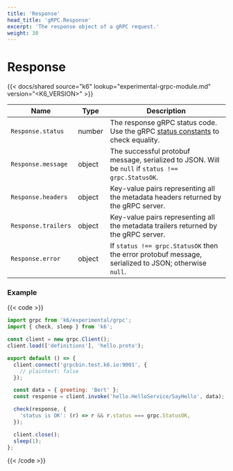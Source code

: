```yaml
---
title: 'Response'
head_title: 'gRPC.Response'
excerpt: 'The response object of a gRPC request.'
weight: 30
---
```


# Response

{{< docs/shared source="k6" lookup="experimental-grpc-module.md" version="<K6_VERSION>" >}}

| Name                | Type   | Description                                                                                                                                                               |
| ------------------- | ------ | ------------------------------------------------------------------------------------------------------------------------------------------------------------------------- |
| `Response.status`   | number | The response gRPC status code. Use the gRPC [status constants](https://grafana.com/docs/k6/<K6_VERSION>/javascript-api/k6-experimental/grpc/constants) to check equality. |
| `Response.message`  | object | The successful protobuf message, serialized to JSON. Will be `null` if `status !== grpc.StatusOK`.                                                                        |
| `Response.headers`  | object | Key-value pairs representing all the metadata headers returned by the gRPC server.                                                                                        |
| `Response.trailers` | object | Key-value pairs representing all the metadata trailers returned by the gRPC server.                                                                                       |
| `Response.error`    | object | If `status !== grpc.StatusOK` then the error protobuf message, serialized to JSON; otherwise `null`.                                                                      |

### Example

{{< code >}}

```javascript
import grpc from 'k6/experimental/grpc';
import { check, sleep } from 'k6';

const client = new grpc.Client();
client.load(['definitions'], 'hello.proto');

export default () => {
  client.connect('grpcbin.test.k6.io:9001', {
    // plaintext: false
  });

  const data = { greeting: 'Bert' };
  const response = client.invoke('hello.HelloService/SayHello', data);

  check(response, {
    'status is OK': (r) => r && r.status === grpc.StatusOK,
  });

  client.close();
  sleep(1);
};
```

{{< /code >}}
